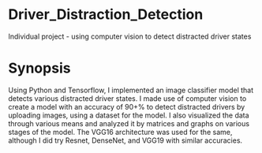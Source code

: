 # Driver_Distraction_Detection
Individual project - using computer vision to detect distracted driver states
# Synopsis
Using Python and Tensorflow, I implemented an image classifier model that detects various distracted driver states. I made use of computer vision to create a model with an accuracy of 90+% to detect distracted drivers by uploading images, using a dataset for the model. I also visualized the data through various means and analyzed it by matrices and graphs on various stages of the model. The VGG16 architecture was used for the same, although I did try Resnet, DenseNet, and VGG19 with similar accuracies. 

